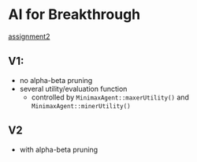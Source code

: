 
# AI for Breakthrough

[assignment2](http://slazebni.cs.illinois.edu/fall17/assignment2.html)

## V1:
- no alpha-beta pruning
 - several utility/evaluation function
     - controlled by `MinimaxAgent::maxerUtility()` and `MinimaxAgent::minerUtility()`

## V2
- with alpha-beta pruning
